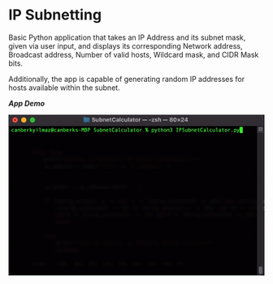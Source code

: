 # IP Subnetting

Basic Python application that takes an IP Address and its subnet mask, given via user input, and displays its corresponding Network address, Broadcast address, Number of valid hosts, Wildcard mask, and CIDR Mask bits.

Additionally, the app is capable of generating random IP addresses for hosts available within the subnet.

***App Demo***

<img src="Demo/Markdown_Gif.gif">



